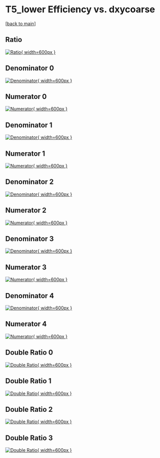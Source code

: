 # T5_lower Efficiency vs. dxycoarse

[[back to main](./)]



## Ratio

[![Ratio](../mtv/var/T5_lower_xtr_13_0_eff_dxycoarse.png){ width=600px }](../mtv/var/T5_lower_xtr_13_0_eff_dxycoarse.pdf)

## Denominator 0

[![Denominator](../mtv/den/T5_lower_xtr_13_0_eff_dxycoarse_den0.png){ width=600px }](../mtv/den/T5_lower_xtr_13_0_eff_dxycoarse_den0.pdf)

## Numerator 0

[![Numerator](../mtv/num/T5_lower_xtr_13_0_eff_dxycoarse_num0.png){ width=600px }](../mtv/num/T5_lower_xtr_13_0_eff_dxycoarse_num0.pdf)

## Denominator 1

[![Denominator](../mtv/den/T5_lower_xtr_13_0_eff_dxycoarse_den1.png){ width=600px }](../mtv/den/T5_lower_xtr_13_0_eff_dxycoarse_den1.pdf)

## Numerator 1

[![Numerator](../mtv/num/T5_lower_xtr_13_0_eff_dxycoarse_num1.png){ width=600px }](../mtv/num/T5_lower_xtr_13_0_eff_dxycoarse_num1.pdf)

## Denominator 2

[![Denominator](../mtv/den/T5_lower_xtr_13_0_eff_dxycoarse_den2.png){ width=600px }](../mtv/den/T5_lower_xtr_13_0_eff_dxycoarse_den2.pdf)

## Numerator 2

[![Numerator](../mtv/num/T5_lower_xtr_13_0_eff_dxycoarse_num2.png){ width=600px }](../mtv/num/T5_lower_xtr_13_0_eff_dxycoarse_num2.pdf)

## Denominator 3

[![Denominator](../mtv/den/T5_lower_xtr_13_0_eff_dxycoarse_den3.png){ width=600px }](../mtv/den/T5_lower_xtr_13_0_eff_dxycoarse_den3.pdf)

## Numerator 3

[![Numerator](../mtv/num/T5_lower_xtr_13_0_eff_dxycoarse_num3.png){ width=600px }](../mtv/num/T5_lower_xtr_13_0_eff_dxycoarse_num3.pdf)

## Denominator 4

[![Denominator](../mtv/den/T5_lower_xtr_13_0_eff_dxycoarse_den4.png){ width=600px }](../mtv/den/T5_lower_xtr_13_0_eff_dxycoarse_den4.pdf)

## Numerator 4

[![Numerator](../mtv/num/T5_lower_xtr_13_0_eff_dxycoarse_num4.png){ width=600px }](../mtv/num/T5_lower_xtr_13_0_eff_dxycoarse_num4.pdf)

## Double Ratio 0

[![Double Ratio](../mtv/ratio/T5_lower_xtr_13_0_eff_dxycoarse_ratio0.png){ width=600px }](../mtv/ratio/T5_lower_xtr_13_0_eff_dxycoarse_ratio0.pdf)

## Double Ratio 1

[![Double Ratio](../mtv/ratio/T5_lower_xtr_13_0_eff_dxycoarse_ratio1.png){ width=600px }](../mtv/ratio/T5_lower_xtr_13_0_eff_dxycoarse_ratio1.pdf)

## Double Ratio 2

[![Double Ratio](../mtv/ratio/T5_lower_xtr_13_0_eff_dxycoarse_ratio2.png){ width=600px }](../mtv/ratio/T5_lower_xtr_13_0_eff_dxycoarse_ratio2.pdf)

## Double Ratio 3

[![Double Ratio](../mtv/ratio/T5_lower_xtr_13_0_eff_dxycoarse_ratio3.png){ width=600px }](../mtv/ratio/T5_lower_xtr_13_0_eff_dxycoarse_ratio3.pdf)


